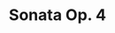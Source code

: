 ---
layout: pieces
title: "Sonata Op. 4"
opus: 4
tags:
 - Solo Piano
 - Composition
date_published: 2021-04-03
updated: false
pieces:
  - title: "I" 
    key: "C Minor"
    tempo: "Vivace Rubato"
    tags:
     - "Solo Piano"
     - "Sonata"
    info:
     - key: Time Signature
       value: "2/2 - 4/4"
     - key: Length
       value: 500 Measures
    description: "This is the first full sonata that I have completed. It is inspired by Scriabin's Sonata No. 5."
    file: "/assets/music/sonata op 4/Sonata in C Minor I Vivace.mp3"
    pdf: "/assets/music/sonata op 4/Sonata in C Minor I Vivace.mp3"
---